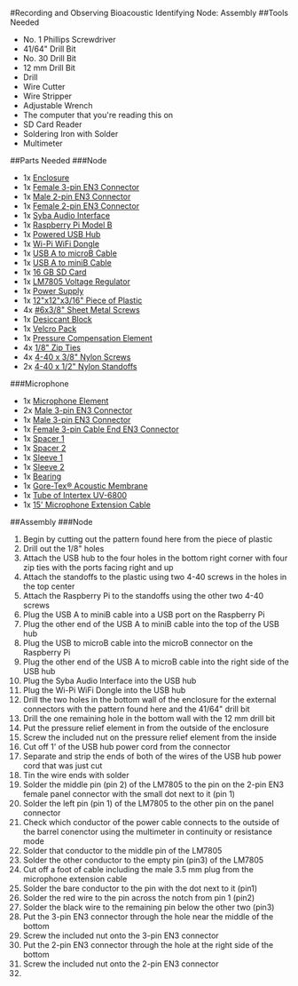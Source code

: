 #Recording and Observing Bioacoustic Identifying Node: Assembly
##Tools Needed
- No. 1 Phillips Screwdriver
- 41/64" Drill Bit
- No. 30 Drill Bit
- 12 mm Drill Bit
- Drill
- Wire Cutter
- Wire Stripper
- Adjustable Wrench
- The computer that you're reading this on
- SD Card Reader
- Soldering Iron with Solder
- Multimeter

##Parts Needed
###Node
- 1x [Enclosure](http://www.amazon.com/dp/B00HG8TS3Y/ref=wl_it_dp_o_pC_S_ttl?_encoding=UTF8&colid=H2U0Y6WJ23VC&coliid=I2G3479UF6VSP0)
- 1x [Female 3-pin EN3 Connector](http://www.alliedelec.com/search/productdetail.aspx?SKU=70214361)
- 1x [Male 2-pin EN3 Connector](http://www.alliedelec.com/search/productdetail.aspx?SKU=70214332)
- 1x [Female 2-pin EN3 Connector](http://www.alliedelec.com/search/productdetail.aspx?SKU=70214365)
- 1x [Syba Audio Interface](http://www.amazon.com/Syba-SD-CM-UAUD-Adapter-C-Media-Chipset/dp/B001MSS6CS/ref=sr_1_1?s=electronics&ie=UTF8&qid=1408040850&sr=1-1&keywords=usb+audio+adapter)
- 1x [Raspberry Pi Model B](http://www.amazon.com/RASPBERRY-MODEL-756-8308-Raspberry-Pi/dp/B009SQQF9C/ref=sr_1_1?ie=UTF8&qid=1408473974&sr=8-1&keywords=raspberry+pi+model+b)
- 1x [Powered USB Hub](http://www.amazon.com/Belkin-Aluminium-Powered-Adapter-Desktop/dp/B00K8AB1MI/ref=sr_1_1?ie=UTF8&qid=1408463292&sr=8-1&keywords=powered+usb+hub)
- 1x [Wi-Pi WiFi Dongle](http://www.amazon.com/Wi-Pi-Raspberry-802-11n-Wireless-Adapter/dp/B00BDW6D7I/ref=sr_1_15?ie=UTF8&qid=1408473936&sr=8-15&keywords=raspberry+pi+model+b+wifi+power)
- 1x [USB A to microB Cable](http://www.amazon.com/StarTech-com-Micro-USB-Cable-UUSBHAUB3RA/dp/B001AR4NC8/ref=sr_1_2?ie=UTF8&qid=undefined&sr=8-2&keywords=short+usb+micro+B+right+angle)
- 1x [USB A to miniB Cable](http://www.amazon.com/StarTech-1-Feet-Mini-USB-Cable/dp/B002L5U7N2/ref=sr_1_4?ie=UTF8&qid=1408466830&sr=8-4&keywords=1ft+usb+mini+B)
- 1x [16 GB SD Card](http://www.amazon.com/gp/product/B009QZH7D8)
- 1x [LM7805 Voltage Regulator](http://www.amazon.com/Through-Positive-Voltage-Regulator-L7805CV/dp/B00CMQ4NYO/ref=sr_1_2?ie=UTF8&qid=1409319128&sr=8-2&keywords=7805)
- 1x [Power Supply](http://www.amazon.com/Hitlights-110VAC-12VDC-Adapter-Transformer/dp/B007ME2HMQ/ref=sr_1_1?ie=UTF8&qid=1409319084&sr=8-1&keywords=12+vdc+transformer)
- 1x [12"x12"x3/16" Piece of Plastic](http://www.amazon.com/dp/B0070Z651Q/ref=biss_dp_t_asn)
- 4x [#6x3/8" Sheet Metal Screws](http://www.amazon.com/Sheet-Metal-Screw-Phillips-Stainless/dp/B00JXV4UP8/ref=sr_1_2?ie=UTF8&qid=undefined&sr=8-2&keywords=6x3%2F8+sheet+metal+screw)
- 1x [Desiccant Block](http://www.amazon.com/Dry-Brik-II-Desiccant-Blocks-6-Pack/dp/B000U0XCZA/ref=sr_1_2?ie=UTF8&qid=1409320779&sr=8-2&keywords=disposable+desiccant)
- 1x [Velcro Pack](http://www.amazon.com/Velcro-brand-Mini-Fasteners-White/dp/B00A2GMCE4/ref=sr_1_1?ie=UTF8&qid=1409320839&sr=8-1&keywords=velcro+dots)
- 1x [Pressure Compensation Element](http://www.sealingdevices.com/gore-vents)
- 4x [1/8" Zip Ties](http://www.amazon.com/Zip-Ties-inch-Qty-000/dp/B00BVFQD18/ref=sr_1_13?ie=UTF8&qid=1409321447&sr=8-13&keywords=1%2F8%22+zip+tie)
- 4x [4-40 x 3/8" Nylon Screws](http://www.amazon.com/dp/B000N8STWK/ref=biss_dp_t_asn)
- 2x [4-40 x 1/2" Nylon Standoffs](http://www.amazon.com/Richco-HTS4-8-48-Standoff-thread-length/dp/B00LPPP1Y4/ref=sr_1_5?ie=UTF8&qid=1409321793&sr=8-5&keywords=nylon+4-40+standoff)

###Microphone
- 1x [Microphone Element](http://www.jlielectronics.com/products/JLI%252d61A.html)
- 2x [Male 3-pin EN3 Connector](http://www.alliedelec.com/search/productdetail.aspx?SKU=70214349)
- 1x [Male 3-pin EN3 Connector](http://www.alliedelec.com/search/productdetail.aspx?SKU=70214349)
- 1x [Female 3-pin Cable End EN3 Connector](http://www.alliedelec.com/search/productdetail.aspx?SKU=70214377)
- 1x [Spacer 1](http://www.mcmaster.com/#95606A430)
- 1x [Spacer 2](http://www.mcmaster.com/#94639a155)
- 1x [Sleeve 1](http://www.mcmaster.com/#6627K13)
- 1x [Sleeve 2](http://www.mcmaster.com/#6621K75)
- 1x [Bearing](http://www.mcmaster.com/#6362K233)
- 1x [Gore-Tex® Acoustic Membrane](http://www.gore.com/en_xx/products/venting/portable/cell-phone-product-comparison.html?isAjax=true)
- 1x [Tube of Intertex UV-6800](http://www.amazon.com/E-6000-260011-UV6800®-3-7-Adhesive/dp/B004JX3C2C)
- 1x [15' Microphone Extension Cable](http://www.amazon.com/3-5mm-Stereo-Headphone-Extension-Straight/dp/B0002KR13M/ref=sr_1_14?ie=UTF8&qid=1408040298&sr=8-14&keywords=long+microphone+cables)

##Assembly
###Node
1. Begin by cutting out the pattern found here from the piece of plastic
2. Drill out the 1/8" holes
3. Attach the USB hub to the four holes in the bottom right corner with four zip ties with the ports facing right and up
4. Attach the standoffs to the plastic using two 4-40 screws in the holes in the top center
5. Attach the Raspberry Pi to the standoffs using the other two 4-40 screws
6. Plug the USB A to miniB cable into a USB port on the Raspberry Pi
7. Plug the other end of the USB A to miniB cable into the top of the USB hub
8. Plug the USB to microB cable into the microB connector on the Raspberry Pi
9. Plug the other end of the USB A to microB cable into the right side of the USB hub
10. Plug the Syba Audio Interface into the USB hub
11. Plug the Wi-Pi WiFi Dongle into the USB hub
12. Drill the two holes in the bottom wall of the enclosure for the external connectors with the pattern found here and the 41/64" drill bit
13. Drill the one remaining hole in the bottom wall with the 12 mm drill bit
14. Put the pressure relief element in from the outside of the enclosure
15. Screw the included nut on the pressure relief element from the inside
13. Cut off 1' of the USB hub power cord from the connector
14. Separate and strip the ends of both of the wires of the USB hub power cord that was just cut
15. Tin the wire ends with solder
16. Solder the middle pin (pin 2) of the LM7805 to the pin on the 2-pin EN3 female panel connector with the small dot next to it (pin 1)
17. Solder the left pin (pin 1) of the LM7805 to the other pin on the panel connector
18. Check which conductor of the power cable connects to the outside of the barrel conenctor using the multimeter in continuity or resistance mode
19. Solder that conductor to the middle pin of the LM7805
20. Solder the other conductor to the empty pin (pin3) of the LM7805
21. Cut off a foot of cable including the male 3.5 mm plug from the microphone extension cable
22. Solder the bare conductor to the pin with the dot next to it (pin1)
23. Solder the red wire to the pin across the notch from pin 1 (pin2)
24. Solder the black wire to the remaining pin below the other two (pin3)
25. Put the 3-pin EN3 connector through the hole near the middle of the bottom
26. Screw the included nut onto the 3-pin EN3 connector
27. Put the 2-pin EN3 connector through the hole at the right side of the bottom
28. Screw the included nut onto the 2-pin EN3 connector
29. 